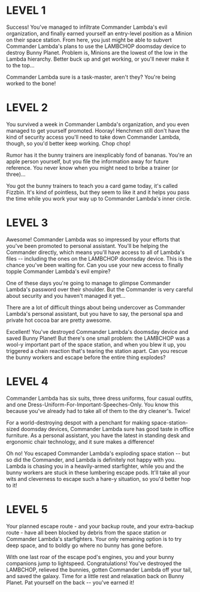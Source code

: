 # LEVEL 1

Success! You've managed to infiltrate Commander Lambda's evil organization, and finally earned yourself an entry-level position as a Minion on their space station. From here, you just might be able to subvert Commander Lambda's plans to use the LAMBCHOP doomsday device to destroy Bunny Planet. Problem is, Minions are the lowest of the low in the Lambda hierarchy. Better buck up and get working, or you'll never make it to the top...

Commander Lambda sure is a task-master, aren't they? You're being worked to the bone!

# LEVEL 2

You survived a week in Commander Lambda's organization, and you even managed to get yourself promoted. Hooray! Henchmen still don't have the kind of security access you'll need to take down Commander Lambda, though, so you'd better keep working. Chop chop!

Rumor has it the bunny trainers are inexplicably fond of bananas. You're an apple person yourself, but you file the information away for future reference. You never know when you might need to bribe a trainer (or three)...

You got the bunny trainers to teach you a card game today, it's called Fizzbin. It's kind of pointless, but they seem to like it and it helps you pass the time while you work your way up to Commander Lambda's inner circle.

# LEVEL 3

Awesome! Commander Lambda was so impressed by your efforts that you've been promoted to personal assistant. You'll be helping the Commander directly, which means you'll have access to all of Lambda's files -- including the ones on the LAMBCHOP doomsday device. This is the chance you've been waiting for. Can you use your new access to finally topple Commander Lambda's evil empire?

One of these days you're going to manage to glimpse Commander Lambda's password over their shoulder. But the Commander is very careful about security and you haven't managed it yet...

There are a lot of difficult things about being undercover as Commander Lambda's personal assistant, but you have to say, the personal spa and private hot cocoa bar are pretty awesome.

Excellent! You've destroyed Commander Lambda's doomsday device and saved Bunny Planet! But there's one small problem: the LAMBCHOP was a wool-y important part of the space station, and when you blew it up, you triggered a chain reaction that's tearing the station apart. Can you rescue the bunny workers and escape before the entire thing explodes?

# LEVEL 4

Commander Lambda has six suits, three dress uniforms, four casual outfits, and one Dress-Uniform-For-Important-Speeches-Only. You know this because you've already had to take all of them to the dry cleaner's. Twice!

For a world-destroying despot with a penchant for making space-station-sized doomsday devices, Commander Lambda sure has good taste in office furniture. As a personal assistant, you have the latest in standing desk and ergonomic chair technology, and it sure makes a difference!

Oh no! You escaped Commander Lambda's exploding space station -- but so did the Commander, and Lambda is definitely not happy with you. Lambda is chasing you in a heavily-armed starfighter, while you and the bunny workers are stuck in these lumbering escape pods. It'll take all your wits and cleverness to escape such a hare-y situation, so you'd better hop to it!

# LEVEL 5

Your planned escape route - and your backup route, and your extra-backup route - have all been blocked by debris from the space station or Commander Lambda's starfighters. Your only remaining option is to try deep space, and to boldly go where no bunny has gone before.

With one last roar of the escape pod's engines, you and your bunny companions jump to lightspeed. Congratulations! You've destroyed the LAMBCHOP, relieved the bunnies, gotten Commander Lambda off your tail, and saved the galaxy. Time for a little rest and relaxation back on Bunny Planet. Pat yourself on the back -- you've earned it!
